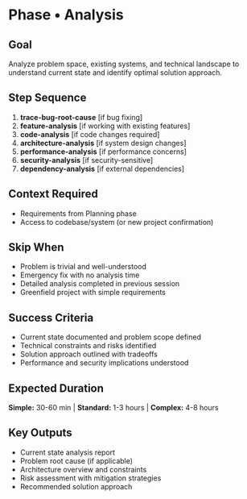 # Phase • Analysis

## Goal
Analyze problem space, existing systems, and technical landscape to understand current state and identify optimal solution approach.

## Step Sequence
1. **trace-bug-root-cause** [if bug fixing]
2. **feature-analysis** [if working with existing features]
3. **code-analysis** [if code changes required]
4. **architecture-analysis** [if system design changes]
5. **performance-analysis** [if performance concerns]
6. **security-analysis** [if security-sensitive]
7. **dependency-analysis** [if external dependencies]

## Context Required
- Requirements from Planning phase
- Access to codebase/system (or new project confirmation)

## Skip When
- Problem is trivial and well-understood
- Emergency fix with no analysis time
- Detailed analysis completed in previous session
- Greenfield project with simple requirements

## Success Criteria
- Current state documented and problem scope defined
- Technical constraints and risks identified
- Solution approach outlined with tradeoffs
- Performance and security implications understood

## Expected Duration
**Simple:** 30-60 min | **Standard:** 1-3 hours | **Complex:** 4-8 hours

## Key Outputs
- Current state analysis report
- Problem root cause (if applicable)
- Architecture overview and constraints
- Risk assessment with mitigation strategies
- Recommended solution approach 